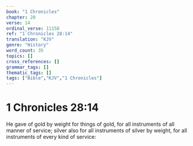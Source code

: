 ```yaml
---
book: "1 Chronicles"
chapter: 28
verse: 14
ordinal_verse: 11158
ref: "1 Chronicles 28:14"
translation: "KJV"
genre: "History"
word_count: 35
topics: []
cross_references: []
grammar_tags: []
thematic_tags: []
tags: ["Bible","KJV","1 Chronicles"]
---
```


# 1 Chronicles 28:14

He gave of gold by weight for things of gold, for all instruments of all manner of service; silver also for all instruments of silver by weight, for all instruments of every kind of service:
